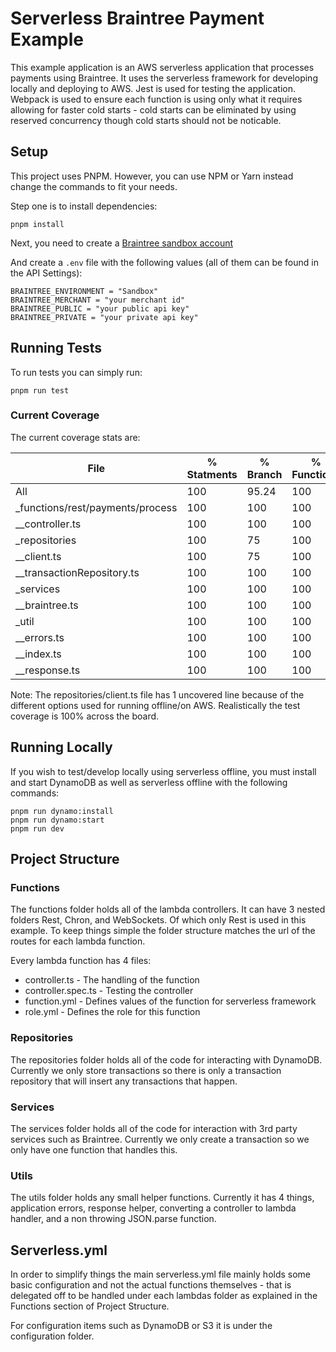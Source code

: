 # Serverless Braintree Payment Example

This example application is an AWS serverless application that processes payments using Braintree. It uses the serverless framework for developing locally and deploying to AWS. Jest is used for testing the application. Webpack is used to ensure each function is using only what it requires allowing for faster cold starts - cold starts can be eliminated by using reserved concurrency though cold starts should not be noticable.

## Setup

This project uses PNPM. However, you can use NPM or Yarn instead change the commands to fit your needs.

Step one is to install dependencies:

```
pnpm install
```

Next, you need to create a [Braintree sandbox account](https://www.braintreepayments.com/sandbox)

And create a `.env` file with the following values (all of them can be found in the API Settings):

```
BRAINTREE_ENVIRONMENT = "Sandbox"
BRAINTREE_MERCHANT = "your merchant id"
BRAINTREE_PUBLIC = "your public api key"
BRAINTREE_PRIVATE = "your private api key"
```

## Running Tests

To run tests you can simply run:

```
pnpm run test
```

### Current Coverage

The current coverage stats are:

| File                              | % Statments | % Branch | % Functions | % Lines | Uncovers Line #s |
| --------------------------------- | ----------- | -------- | ----------- | ------- | ---------------- |
| All                               | 100         | 95.24    | 100         | 100     |                  |
| \_functions/rest/payments/process | 100         | 100      | 100         | 100     |                  |
| \_\_controller.ts                 | 100         | 100      | 100         | 100     |                  |
| \_repositories                    | 100         | 75       | 100         | 100     |                  |
| \_\_client.ts                     | 100         | 75       | 100         | 100     | 5                |
| \_\_transactionRepository.ts      | 100         | 100      | 100         | 100     |                  |
| \_services                        | 100         | 100      | 100         | 100     |                  |
| \_\_braintree.ts                  | 100         | 100      | 100         | 100     |                  |
| \_util                            | 100         | 100      | 100         | 100     |                  |
| \_\_errors.ts                     | 100         | 100      | 100         | 100     |                  |
| \_\_index.ts                      | 100         | 100      | 100         | 100     |                  |
| \_\_response.ts                   | 100         | 100      | 100         | 100     |                  |

Note: The repositories/client.ts file has 1 uncovered line because of the different options used for running offline/on AWS. Realistically the test coverage is 100% across the board.

## Running Locally

If you wish to test/develop locally using serverless offline, you must install and start DynamoDB as well as serverless offline with the following commands:

```
pnpm run dynamo:install
pnpm run dynamo:start
pnpm run dev
```

## Project Structure

### Functions

The functions folder holds all of the lambda controllers. It can have 3 nested folders Rest, Chron, and WebSockets. Of which only Rest is used in this example. To keep things simple the folder structure matches the url of the routes for each lambda function.

Every lambda function has 4 files:

-   controller.ts - The handling of the function
-   controller.spec.ts - Testing the controller
-   function.yml - Defines values of the function for serverless framework
-   role.yml - Defines the role for this function

### Repositories

The repositories folder holds all of the code for interacting with DynamoDB. Currently we only store transactions so there is only a transaction repository that will insert any transactions that happen.

### Services

The services folder holds all of the code for interaction with 3rd party services such as Braintree. Currently we only create a transaction so we only have one function that handles this.

### Utils

The utils folder holds any small helper functions. Currently it has 4 things, application errors, response helper, converting a controller to lambda handler, and a non throwing JSON.parse function.

## Serverless.yml

In order to simplify things the main serverless.yml file mainly holds some basic configuration and not the actual functions themselves - that is delegated off to be handled under each lambdas folder as explained in the Functions section of Project Structure.

For configuration items such as DynamoDB or S3 it is under the configuration folder.
